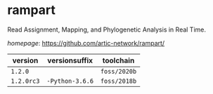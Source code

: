 # rampart

Read Assignment, Mapping, and Phylogenetic Analysis in Real Time.

*homepage*: <https://github.com/artic-network/rampart/>

version | versionsuffix | toolchain
--------|---------------|----------
``1.2.0`` |  | ``foss/2020b``
``1.2.0rc3`` | ``-Python-3.6.6`` | ``foss/2018b``
